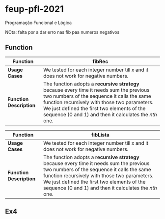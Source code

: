 # feup-pfl-2021
Programação Funcional e Lógica

NOta: falta por a dar erro nas fib paa numeros negativos

## Function

| Function             | fibRec |
| ---                  | ---    |
| __Usage Cases__          | We tested for each integer number till x and it does not work for negative numbers.        |
| __Function Description__ | The function adopts a __recursive strategy__ because every time it needs sum the previous two numbers of the sequence it calls the same function recursively with those two parameters. We just defined the first two elements of the sequence (0 and 1) and then it calculates the _nth_ one.       |

| Function             | fibLista |
| ---                  | ---    |
| __Usage Cases__          | We tested for each integer number till x and it does not work for negative numbers.        |
| __Function Description__ | The function adopts a __recursive strategy__ because every time it needs sum the previous two numbers of the sequence it calls the same function recursively with those two parameters. We just defined the first two elements of the sequence (0 and 1) and then it calculates the _nth_ one.       |


## Ex4